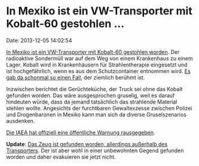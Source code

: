 In Mexiko ist ein VW-Transporter mit Kobalt-60 gestohlen \...
=============================================================

Date: 2013-12-05 14:02:54

[In Mexiko ist ein VW-Transporter mit Kobalt-60 gestohlen
worden](http://worldnews.nbcnews.com/_news/2013/12/04/21750977-truck-carrying-extremely-dangerous-radioactive-material-found-after-it-was-stolen-in-mexico).
Der radioaktive Sondermüll war auf dem Weg von einem Krankenhaus zu
einem Lager. Kobalt wird in Krankenhäusern für Strahlentherapie
eingesetzt und ist hochgefährlich, wenn es aus dem Schutzcontainer
entnommen wird. [Es gab da schonmal so einen
Fall](http://en.wikipedia.org/wiki/Goi%C3%A2nia_accident), der ziemlich
berühmt ist.

Inzwischen berichtet die Gerüchteküche, der Truck sei ohne das Kobalt
gefunden worden. Das wäre ausgesprochen gruselig, weil es darauf
hindeuten würde, dass da jemand tatsächlich das strahlende Material
stehlen wollte. Angesichts der furchtbaren Gewaltexzesse zwischen
Polizei und Drogenbaronen in Mexiko kann man sich da diverse
Gruselszenarios ausdenken.

[Die IAEA hat offiziell eine öffentliche Warnung
rausgegeben](http://www.abc.net.au/news/2013-12-05/truck-carrying-radioactive-material-stolen-in-mexico/5135680).

**Update**: [Das Zeug ist gefunden worden, allerdings außerhalb des
Transporters](http://www.washingtonpost.com/world/the_americas/mexican-truck-with-radioactive-load-stolen/2013/12/04/340aea52-5ccf-11e3-8d24-31c016b976b2_story.html).
Der ist aber wohl in einer unbewohnten Gegend gefunden worden und daher
evakuieren sie jetzt nicht.
